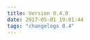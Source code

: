 ```yaml
---
title: Version 0.4.0
date: 2017-05-01 19:01:44 
tags: "changelogs 0.4"
---
```


<script src="https://gist.github.com/spinnaker-release/befeb63edc8a0965e8dfe248bbf9a303.js"></script>